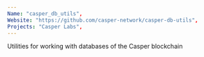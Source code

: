 ```yaml
---
Name: "casper_db_utils",
Website: "https://github.com/casper-network/casper-db-utils",
Projects: "Casper Labs",
---
```

<!--lang:en--> 
Utilities for working with databases of the Casper blockchain
<!--lang:es--] 
test
<!--lang:de--] 
test
<!--lang:fr--] 
test
<!--lang:pl--] 
test
<!--lang:uk--] 
test
[!--lang:*-->  

